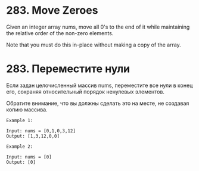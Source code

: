 # 283. Move Zeroes
Given an integer array nums, move all 0's to the end of it while maintaining the relative order of the non-zero elements.

Note that you must do this in-place without making a copy of the array.

# 283. Переместите нули
Если задан целочисленный массив nums, переместите все нули в конец его, сохраняя относительный порядок ненулевых элементов.

Обратите внимание, что вы должны сделать это на месте, не создавая копию массива.

```
Example 1:

Input: nums = [0,1,0,3,12]
Output: [1,3,12,0,0]

Example 2:

Input: nums = [0]
Output: [0]
```